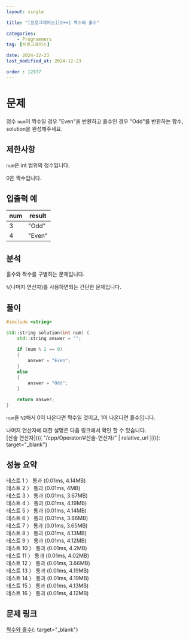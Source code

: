 ```yaml
---
layout: single

title: "[프로그래머스][C++] 짝수와 홀수"

categories:
    - Programmers
tag: [프로그래머스]

date: 2024-12-23
last_modified_at: 2024-12-23

order : 12937
---
```


# 문제

정수 `num`이 짝수일 경우 "Even"을 반환하고 홀수인 경우 "Odd"를 반환하는 함수, solution을 완성해주세요.

## 제한사항

`num`은 int 범위의 정수입니다.

0은 짝수입니다.

## 입출력 예

|num|result|
|---|---|
|3|"Odd"|
|4|"Even"|

## 분석

홀수와 짝수를 구별하는 문제입니다.

`%`(나머지 연산자)를 사용하면되는 간단한 문제입니다.

## 풀이

```cpp
#include <string>

std::string solution(int num) {
    std::string answer = "";
    
    if (num % 2 == 0)
    {
        answer = "Even";
    }
    else
    {
        answer = "Odd";
    }
    
    return answer;
}
```

`num`을 `%2`해서 0이 나온다면 짝수일 것이고, 1이 나온다면 홀수입니다.

나머지 연산자에 대한 설명은 다음 링크에서 확인 할 수 있습니다.  
[산술 연산자]({{ "/cpp/Operator/#산술-연산자/" | relative_url }}){: target="_blank"}

## 성능 요약

테스트 1 〉	통과 (0.01ms, 4.14MB)  
테스트 2 〉	통과 (0.01ms, 4MB)  
테스트 3 〉	통과 (0.01ms, 3.67MB)  
테스트 4 〉	통과 (0.01ms, 4.19MB)  
테스트 5 〉	통과 (0.01ms, 4.14MB)  
테스트 6 〉	통과 (0.01ms, 3.66MB)  
테스트 7 〉	통과 (0.01ms, 3.65MB)  
테스트 8 〉	통과 (0.01ms, 4.13MB)  
테스트 9 〉	통과 (0.01ms, 4.12MB)  
테스트 10 〉 통과 (0.01ms, 4.2MB)  
테스트 11 〉 통과 (0.01ms, 4.02MB)  
테스트 12 〉 통과 (0.01ms, 3.66MB)  
테스트 13 〉 통과 (0.01ms, 4.19MB)  
테스트 14 〉 통과 (0.01ms, 4.19MB)  
테스트 15 〉 통과 (0.01ms, 4.13MB)  
테스트 16 〉 통과 (0.01ms, 4.12MB)

## 문제 링크

[짝수와 홀수](https://school.programmers.co.kr/learn/courses/30/lessons/12937){: target="_blank"}